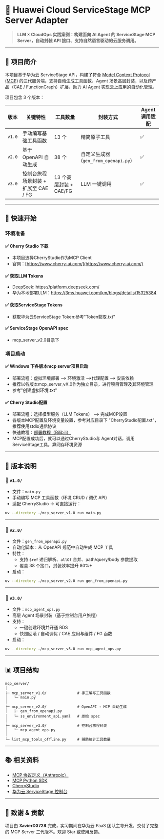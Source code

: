 # 🧠 Huawei Cloud ServiceStage MCP Server Adapter

> **LLM × CloudOps 实践案例：构建面向 AI Agent 的 ServiceStage MCP Server，自动封装 API 接口、支持自然语言驱动的云服务调用。**

---

## 📌 项目简介

本项目基于华为云 ServiceStage API，构建了符合 [Model Context Protocol (MCP)](https://www.anthropic.com/news/model-context-protocol) 的三代服务端，支持自动生成工具函数、Agent 场景高层封装，以及跨产品（CAE / FunctionGraph）扩展，助力 AI Agent 实现云上应用的自动化管理。

项目包含 3 个版本：

| 版本 | 关键特性 | 工具数量 | 封装方式 | Agent 调用适配 |
|------|----------|----------|------------|----------------|
| `v1.0` | 手动编写基础工具函数 | 13 个 | 精简原子工具 | ✅ |
| `v2.0` | 基于 OpenAPI 自动生成 | 38 个 | 自定义生成器 (`gen_from_openapi.py`) | ✅ |
| `v3.0` | 控制台旅程场景封装 + 扩展至 CAE / FG | 13 个高层封装 + CAE/FG | LLM 一键调用 | ✅ |

---

## 🚀 快速开始

### 环境准备

#### ✅ Cherry Studio 下载
- 本项目选择CherryStudio作为MCP Client
- 官网：[https://www.cherry-ai.com/](https://www.cherry-ai.com/)

#### ✅ 获取LLM Tokens
- DeepSeek: https://platform.deepseek.com/
- 华为本地部署LLM：https://3ms.huawei.com/km/blogs/details/15325384

#### ✅ 获取ServiceStage Tokens
- 获取华为云ServiceStage Token:参考"Token获取.txt"

#### ✅ ServiceStage OpenAPI spec
- mcp_server_v2.0目录下

### 项目启动

#### ✅ Windows 下各版本mcp server项目启动
- 部署流程：虚拟环境部署 --> 环境激活 -->代理配置 --> 安装依赖
- 推荐以各版本mcp_server_vX.0作为独立目录，进行项目管理及其环境管理
- 参考"创建虚拟环境.txt"

#### ✅ Cherry Studio配置
- 部署流程：选择模型服务（LLM Tokens） --> 完成MCP设置
- 各版本MCP配置及环境变量设置，参考对应目录下 "CherryStudio配置.txt"，推荐使用stdio通信协议
- 快速教程：[部署教程（Bilibili）](https://www.bilibili.com/video/BV1RNTtzMENj)
- MCP配置成功后，就可以通过CherryStudio与 Agent对话，调用ServiceStage工具，算网存环境资源

---

## 🧩 版本说明

### 🔹 `v1.0/`

- 文件：`main.py`
- 手动编写 MCP 工具函数（环境 CRUD / 调优 API）
- 适配 CherryStudio → 可直接运行：

```bash
uv --directory ./mcp_server_v1.0 run main.py
```

---

### 🔹 `v2.0/`

- 文件：`gen_from_openapi.py`
- 自动化脚本：从 OpenAPI 规范中自动生成 MCP 工具
- 特性：
  - 支持 `$ref` 递归解析、`allOf` 合并、path/query/body 参数提取
  - 覆盖 38 个接口，封装效率提升 80%+
- 启动：

```bash
uv --directory ./mcp_server_v2.0 run gen_from_openapi.py
```

---

### 🔹 `v3.0/`

- 文件：`mcp_agent_ops.py`
- 高层 Agent 场景封装（基于控制台用户旅程）
- 支持：
  - 一键创建环境并开通 RDS
  - 快照回滚 / 自动调优 / CAE 应用与组件 / FG 函数
- 启动：

```bash
uv --directory ./mcp_server_v3.0 run mcp_agent_ops.py
```

---

## 📊 项目结构

```
mcp_server/
│
├─ mcp_server_v1.0/              # 手工编写工具函数
│   └─ main.py
│
├─ mcp_server_v2.0/              # OpenAPI → MCP 自动生成
│   ├─ gen_from_openapi.py
│   └─ ss_environment_api.yaml   # 原始 spec
│
├─ mcp_server_v3.0/              # 控制台旅程封装
│   └─ mcp_agent_ops.py
│
└─ list_mcp_tools_offline.py     # 辅助统计工具数量
```

---

## 📚 相关资料

- [MCP 协议定义（Anthropic）](https://www.anthropic.com/news/model-context-protocol)
- [MCP Python SDK](https://github.com/modelcontextprotocol/python-sdk)
- [CherryStudio](https://www.cherry-ai.com/)
- [华为云 ServiceStage 控制台](https://support.huaweicloud.com/intl/zh-cn/usermanual-servicestage/)

---

## 📌 致谢 & 贡献

项目由 **XavierD3728** 完成，实习期间在华为云 PaaS 团队主导开发，交付了完整的 MCP Server 三代版本。欢迎 Star 或使用反馈。
